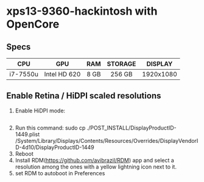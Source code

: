 # xps13-9360-hackintosh with OpenCore

## Specs
|    CPU   |   GPU        |  RAM  | STORAGE |    DISPLAY    |
|:--------:|:------------:|:-----:|:-------:|:-------------:|
| i7-7550u | Intel HD 620 | 8 GB  |  256 GB |   1920x1080   |

## Enable Retina / HiDPI scaled resolutions
1. Enable HiDPI mode: 
```sudo defaults write /Library/Preferences/com.apple.windowserver.plist DisplayResolutionEnabled -bool true
```
2. Run this command: sudo cp ./POST_INSTALL/DisplayProductID-1449.plist /System/Library/Displays/Contents/Resources/Overrides/DisplayVendorID-4d10/DisplayProductID-1449
3. Reboot
4. Install RDM(https://github.com/avibrazil/RDM) app and select a resolution among the ones with a yellow lightning icon next to it.
5. set RDM to autoboot in Preferences
